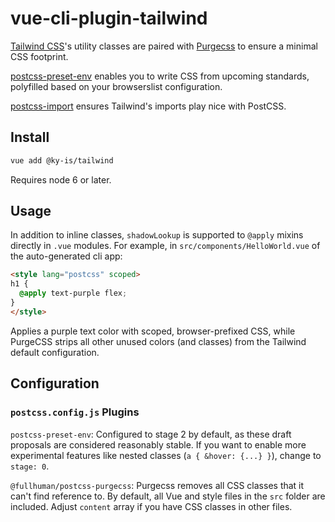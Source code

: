 # vue-cli-plugin-tailwind

[Tailwind CSS](https://tailwindcss.com/docs/what-is-tailwind)'s utility classes are paired with [Purgecss](https://www.purgecss.com) to ensure a minimal CSS footprint.

[postcss-preset-env](https://preset-env.cssdb.org/features) enables you to write CSS from upcoming standards, polyfilled based on your browserslist configuration.

[postcss-import](https://github.com/postcss/postcss-import) ensures Tailwind's imports play nice with PostCSS.

## Install

```bash
vue add @ky-is/tailwind
```

Requires node 6 or later. 

## Usage

In addition to inline classes, `shadowLookup` is supported to `@apply` mixins directly in `.vue` modules. For example, in `src/components/HelloWorld.vue` of the auto-generated cli app:
```html
<style lang="postcss" scoped>
h1 {
  @apply text-purple flex;
}
</style>
```

Applies a purple text color with scoped, browser-prefixed CSS, while PurgeCSS strips all other unused colors (and classes) from the Tailwind default configuration.


## Configuration

### `postcss.config.js` Plugins

`postcss-preset-env`: Configured to stage 2 by default, as these draft proposals are considered reasonably stable. If you want to enable more experimental features like nested classes (`a { &hover: {...} }`), change to `stage: 0`.

`@fullhuman/postcss-purgecss`: Purgecss removes all CSS classes that it can't find reference to. By default, all Vue and style files in the `src` folder are included. Adjust `content` array if you have CSS classes in other files.
